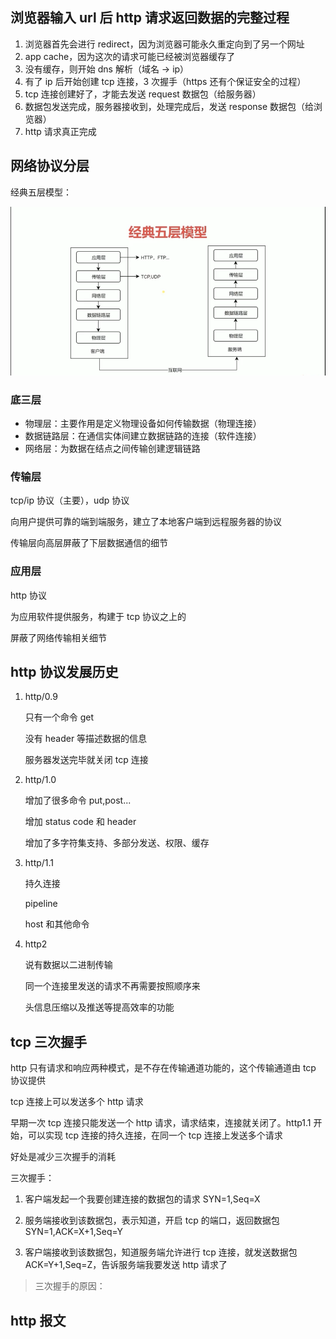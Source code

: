 ## 浏览器输入 url 后 http 请求返回数据的完整过程

1. 浏览器首先会进行 redirect，因为浏览器可能永久重定向到了另一个网址
2. app cache，因为这次的请求可能已经被浏览器缓存了
3. 没有缓存，则开始 dns 解析（域名 -> ip）
4. 有了 ip 后开始创建 tcp 连接，3 次握手（https 还有个保证安全的过程）
5. tcp 连接创建好了，才能去发送 request 数据包（给服务器）
6. 数据包发送完成，服务器接收到，处理完成后，发送 response 数据包（给浏览器）
7. http 请求真正完成

## 网络协议分层

经典五层模型：

![五层模型](./网络协议五层模型.png)

### 底三层

- 物理层：主要作用是定义物理设备如何传输数据（物理连接）
- 数据链路层：在通信实体间建立数据链路的连接（软件连接）
- 网络层：为数据在结点之间传输创建逻辑链路

### 传输层

tcp/ip 协议（主要），udp 协议

向用户提供可靠的端到端服务，建立了本地客户端到远程服务器的协议

传输层向高层屏蔽了下层数据通信的细节

### 应用层

http 协议

为应用软件提供服务，构建于 tcp 协议之上的

屏蔽了网络传输相关细节

## http 协议发展历史

1. http/0.9

   只有一个命令 get

   没有 header 等描述数据的信息

   服务器发送完毕就关闭 tcp 连接

2. http/1.0

   增加了很多命令 put,post...

   增加 status code 和 header

   增加了多字符集支持、多部分发送、权限、缓存

3. http/1.1

   持久连接

   pipeline

   host 和其他命令

4. http2

   说有数据以二进制传输

   同一个连接里发送的请求不再需要按照顺序来

   头信息压缩以及推送等提高效率的功能

## tcp 三次握手

http 只有请求和响应两种模式，是不存在传输通道功能的，这个传输通道由 tcp 协议提供

tcp 连接上可以发送多个 http 请求

早期一次 tcp 连接只能发送一个 http 请求，请求结束，连接就关闭了。http1.1 开始，可以实现 tcp 连接的持久连接，在同一个 tcp 连接上发送多个请求

好处是减少三次握手的消耗

三次握手：

1. 客户端发起一个我要创建连接的数据包的请求 SYN=1,Seq=X

2. 服务端接收到该数据包，表示知道，开启 tcp 的端口，返回数据包 SYN=1,ACK=X+1,Seq=Y

3. 客户端接收到该数据包，知道服务端允许进行 tcp 连接，就发送数据包 ACK=Y+1,Seq=Z，告诉服务端我要发送 http 请求了

> 三次握手的原因：

## http 报文

